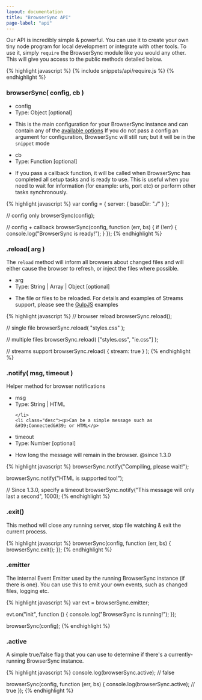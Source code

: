 ```yaml
---
layout: documentation
title: "BrowserSync API"
page-label: "api"
---
```


Our API is incredibly simple & powerful. You can use it to create your own
tiny node program for local development or integrate with other tools. To use it, 
simply `require` the BrowserSync module like you would any other. This will give 
you access to the public methods detailed below.

{% highlight javascript %}
{% include snippets/api/require.js %}
{% endhighlight %}


<h3 id="api-browserSync">browserSync( config, cb ) <a href="#api-browserSync" class="page-anchor"><i class="icon icon-external-link"></i></a></h3>



<ul class="param-list" id="api-browserSync-config">
    <li class="name">config <a href="#api-browserSync-config" class="page-anchor"><i class="icon icon-external-link"></i></a></li>
    <li class="type">Type: <span class="color-teal">Object</span>
        <span class="recede">[optional]</span>
    </li>
    <li class="desc"><p>This is the main configuration for your BrowserSync instance and can contain any of the <a href="{{site.links.options}}">available options</a>
 If you do not pass a config an argument for configuration, BrowserSync will still run; but it will be in the <code>snippet</code> mode</p>
</li>
</ul>

<ul class="param-list" id="api-browserSync-cb">
    <li class="name">cb <a href="#api-browserSync-cb" class="page-anchor"><i class="icon icon-external-link"></i></a></li>
    <li class="type">Type: <span class="color-teal">Function</span>
        <span class="recede">[optional]</span>
    </li>
    <li class="desc"><p>If you pass a callback function, it will be called when BrowserSync has completed all setup tasks and is ready to use. This
is useful when you need to wait for information (for example: urls, port etc) or perform other tasks synchronously.</p>
</li>
</ul>




{% highlight javascript %}
var config = {
    server: {
        baseDir: "./"
    }
};

// config only
browserSync(config);

// config + callback
browserSync(config, function (err, bs) {
    if (!err) {
        console.log("BrowserSync is ready!");
    }
});
{% endhighlight %}


<h3 id="api-reload">.reload( arg ) <a href="#api-reload" class="page-anchor"><i class="icon icon-external-link"></i></a></h3>
<p>The <code>reload</code> method will inform all browsers about changed files and will either cause the browser to refresh, or inject the files where possible.</p>



<ul class="param-list" id="api-reload-arg">
    <li class="name">arg <a href="#api-reload-arg" class="page-anchor"><i class="icon icon-external-link"></i></a></li>
    <li class="type">Type: <span class="color-teal">String | Array | Object</span>
        <span class="recede">[optional]</span>
    </li>
    <li class="desc"><p>The file or files to be reloaded. For
details and examples of Streams support, please see the <a href="{{site.links.gulp}}">GulpJS</a> examples</p>
</li>
</ul>




{% highlight javascript %}
// browser reload
browserSync.reload();

// single file
browserSync.reload( "styles.css" );

// multiple files
browserSync.reload( ["styles.css", "ie.css"] );

// streams support
browserSync.reload( { stream: true } );
{% endhighlight %}


<h3 id="api-notify">.notify( msg, timeout ) <a href="#api-notify" class="page-anchor"><i class="icon icon-external-link"></i></a></h3>
<p>Helper method for browser notifications</p>



<ul class="param-list" id="api-notify-msg">
    <li class="name">msg <a href="#api-notify-msg" class="page-anchor"><i class="icon icon-external-link"></i></a></li>
    <li class="type">Type: <span class="color-teal">String | HTML</span>
        
    </li>
    <li class="desc"><p>Can be a simple message such as &#39;Connected&#39; or HTML</p>
</li>
</ul>

<ul class="param-list" id="api-notify-timeout">
    <li class="name">timeout <a href="#api-notify-timeout" class="page-anchor"><i class="icon icon-external-link"></i></a></li>
    <li class="type">Type: <span class="color-teal">Number</span>
        <span class="recede">[optional]</span>
    </li>
    <li class="desc"><p>How long the message will remain in the browser. @since 1.3.0</p>
</li>
</ul>




{% highlight javascript %}
browserSync.notify("Compiling, please wait!");

browserSync.notify("HTML <span color='green'>is supported</span> too!");

// Since 1.3.0, specify a timeout
browserSync.notify("This message will only last a second", 1000);
{% endhighlight %}


<h3 id="api-exit">.exit() <a href="#api-exit" class="page-anchor"><i class="icon icon-external-link"></i></a></h3>
<p>This method will close any running server, stop file watching &amp; exit the current process.</p>



{% highlight javascript %}
browserSync(config, function (err, bs) {
    browserSync.exit();
});
{% endhighlight %}


<h3 id="api-emitter">.emitter <a href="#api-emitter" class="page-anchor"><i class="icon icon-external-link"></i></a></h3>
<p>The internal Event Emitter used by the running BrowserSync instance (if there is one).
You can use this to emit your own events, such as changed files, logging etc.</p>



{% highlight javascript %}
var evt = browserSync.emitter;

evt.on("init", function () {
    console.log("BrowserSync is running!");
});

browserSync(config);
{% endhighlight %}


<h3 id="api-active">.active <a href="#api-active" class="page-anchor"><i class="icon icon-external-link"></i></a></h3>
<p>A simple true/false flag that you can use to determine if there&#39;s a currently-running BrowserSync instance.</p>



{% highlight javascript %}
console.log(browserSync.active); // false

browserSync(config, function (err, bs) {
    console.log(browserSync.active); // true
});
{% endhighlight %}

